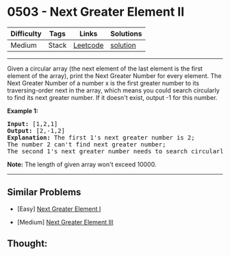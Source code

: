 # 0503 - Next Greater Element II

Difficulty  | Tags | Links | Solutions
----------- | ---- | ----- | -----
Medium | Stack | [Leetcode](https://leetcode.com/problems/next-greater-element-ii) | [solution](https://leetcode.com/problems/next-greater-element-ii/solution/)


-----------

<p>
Given a circular array (the next element of the last element is the first element of the array), print the Next Greater Number for every element. The Next Greater Number of a number x is the first greater number to its traversing-order next in the array, which means you could search circularly to find its next greater number. If it doesn't exist, output -1 for this number.
</p>

<p><b>Example 1:</b><br />
<pre>
<b>Input:</b> [1,2,1]
<b>Output:</b> [2,-1,2]
<b>Explanation:</b> The first 1's next greater number is 2; </br>The number 2 can't find next greater number; </br>The second 1's next greater number needs to search circularly, which is also 2.
</pre>
</p>

<p><b>Note:</b>
The length of given array won't exceed 10000.
</p>

-----------


## Similar Problems

- [Easy] [Next Greater Element I](next-greater-element-i)

- [Medium] [Next Greater Element III](next-greater-element-iii)




## Thought:
